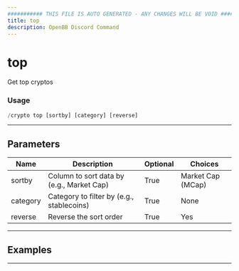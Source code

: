 ```yaml
---
########### THIS FILE IS AUTO GENERATED - ANY CHANGES WILL BE VOID ###########
title: top
description: OpenBB Discord Command
---
```


# top

Get top cryptos

### Usage

```python wordwrap
/crypto top [sortby] [category] [reverse]
```

---

## Parameters

| Name | Description | Optional | Choices |
| ---- | ----------- | -------- | ------- |
| sortby | Column to sort data by (e.g., Market Cap) | True | Market Cap (MCap) |
| category | Category to filter by (e.g., stablecoins) | True | None |
| reverse | Reverse the sort order | True | Yes |


---

## Examples


---
